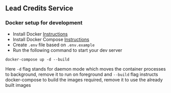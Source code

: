 ## Lead Credits Service

### Docker setup for development
  - Install Docker [Instructions](https://docs.docker.com/install/linux/docker-ce/ubuntu/)
  - Install Docker Compose [Instructions](https://docs.docker.com/compose/install/#install-compose)
  - Create `.env` file based on `.env.example`
  - Run the following command to start your dev server
  ```
  docker-compose up -d --build
  ```
  Here `-d` flag stands for daemon mode which moves the container processes to background, remove it to run on foreground and
  `--build` flag instructs docker-compose to build the images required, remove it to use the already built images
